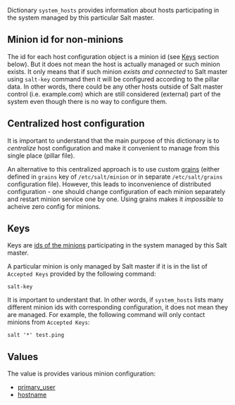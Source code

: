 
Dictionary `system_hosts` provides information about hosts participating in the
system managed by this particular Salt master.

## Minion id for non-minions ##

The id for each host configuration object is a minion id (see [Keys](#keys)
section below). But it does not mean the host is actually managed or such
minion exists. It only means that if such minion _exists and connected_ to
Salt master using `salt-key` command then it will be configured according
to the pillar data. In other words, there could be any other hosts outside
of Salt master control (i.e. example.com) which are still considered
(external) part of the system even though there is no way to configure them.

## Centralized host configuration ##

It is important to understand that the main purpose of this dictionary is to _centralize_ host configuration
and make it convenient to manage from this single place (pillar file).

An alternative to this centralized approach is to use custom [grains](http://docs.saltstack.com/en/latest/topics/targeting/grains.html)
(either defined in `grains` key of `/etc/salt/minion` or in separate `/etc/salt/grains` configuration file).
However, this leads to inconvenience of distributed configuration - one should
change configuration of each minion separately and restart minion service one
by one. Using grains makes it _impossible_ to acheive zero config for minions.

## Keys ##

Keys are [ids of the minions](http://docs.saltstack.com/en/latest/ref/configuration/minion.html) participating in the system managed by this Salt master.

A particular minion is only managed by Salt master if it is in the list
of `Accepted Keys` provided by the following command:
```
salt-key
```
It is important to understant that. In other words, if `system_hosts`
lists many different minion ids with corresponding configuration, it does not
mean they are managed. For example, the following command will only contact
minions from `Accepted Keys`:
```
salt '*' test.ping
```

## Values ##

The value is provides various minion configuration:
* [primary_user](docs/pillars/common/system_hosts/_id/primary_user/readme.md)
* [hostname](docs/pillars/common/system_hosts/_id/hostname.md)

